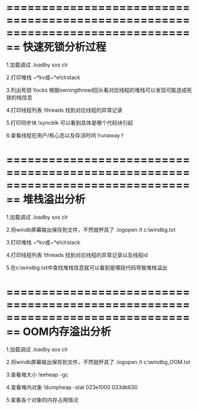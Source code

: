 ================================================================================
快速死锁分析过程
================================================================================
1.加载调试
.loadby sos clr

2.打印堆栈
~*kv或~*e!clrstack

3.列出死锁
!locks
根据owningthread回头看对应线程的堆栈可以发现可能造成死锁的栈信息

4.打印线程列表
!threads
找到对应线程的异常记录

5.打印同步块 
!syncblk
可以看到具体是哪个代码块引起

6.查看线程在用户/核心态以及存活时间
!runaway f

================================================================================
堆栈溢出分析
================================================================================
1.加载调试
.loadby sos clr

2.将windb屏幕输出保存到文件，不然就杯具了
.logopen /t c:\windbg.txt

3.打印堆栈
~*kv或~*e!clrstack

4.打印线程列表
!threads
找到对应线程的异常记录以及线程id

5.在c:\windbg.txt中查找堆栈信息就可以看到是哪段代码导致堆栈溢出

================================================================================
OOM内存溢出分析
================================================================================
1.加载调试
.loadby sos clr

2.将windb屏幕输出保存到文件，不然就杯具了
.logopen /t c:\windbg_OOM.txt

3.查看堆大小
!eeheap -gc

4.查看堆内对象
!dumpheap -stat 023e1000  033db630

5.查看各个对象的内存占用情况

